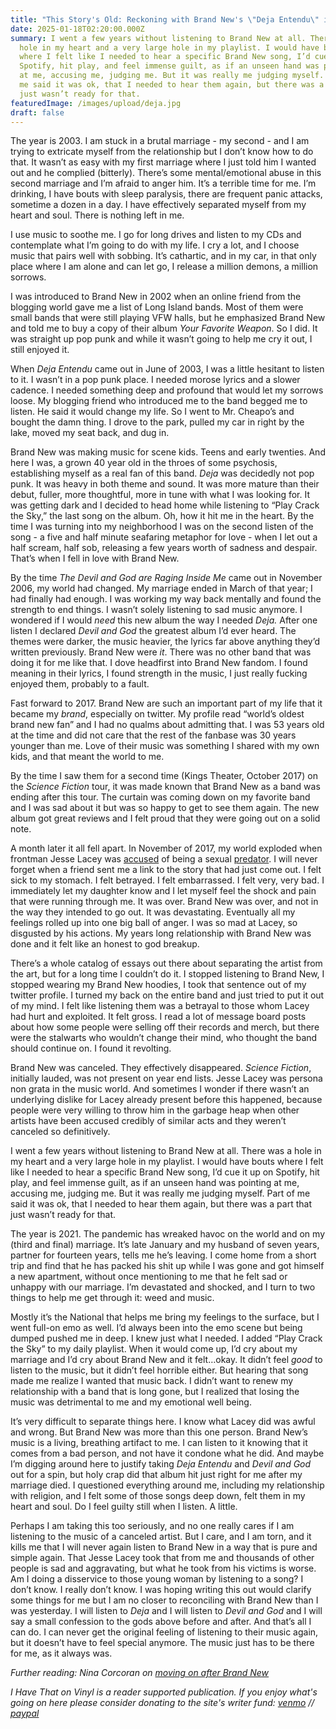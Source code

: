 ```yaml
---
title: "This Story's Old: Reckoning with Brand New's \"Deja Entendu\" in 2025"
date: 2025-01-18T02:20:00.000Z
summary: I went a few years without listening to Brand New at all. There was a
  hole in my heart and a very large hole in my playlist. I would have bouts
  where I felt like I needed to hear a specific Brand New song, I’d cue it up on
  Spotify, hit play, and feel immense guilt, as if an unseen hand was pointing
  at me, accusing me, judging me. But it was really me judging myself.  Part of
  me said it was ok, that I needed to hear them again, but there was a part that
  just wasn’t ready for that.
featuredImage: /images/upload/deja.jpg
draft: false
---
```



The year is 2003. I am stuck in a brutal marriage - my second - and I am trying to extricate myself from the relationship but I don’t know how to do that. It wasn’t as easy with my first marriage where I just told him I wanted out and he complied (bitterly). There’s some mental/emotional abuse in this second marriage and I’m afraid to anger him. It’s a terrible time for me. I’m drinking, I have bouts with sleep paralysis, there are frequent panic attacks, sometime a dozen in a day. I have effectively separated myself from my heart and soul. There is nothing left in me. 

I use music to soothe me. I go for long drives and listen to my CDs and contemplate what I’m going to do with my life. I cry a lot, and I choose music that pairs well with sobbing. It’s cathartic, and in my car, in that only place where I am alone and can let go, I release a million demons, a million sorrows.

I was introduced to Brand New in 2002 when an online friend from the blogging world gave me a list of Long Island bands. Most of them were small bands that were still playing VFW halls, but he emphasized Brand New and told me to buy a copy of their album *Your Favorite Weapon*. So I did. It was straight up pop punk and while it wasn’t going to help me cry it out, I still enjoyed it. 

When *Deja Entendu* came out in June of 2003, I was a little hesitant to listen to it. I wasn’t in a pop punk place. I needed morose lyrics and a slower cadence. I needed something deep and profound that would let my sorrows loose. My blogging friend who introduced me to the band begged me to listen. He said it would change my life. So I went to Mr. Cheapo’s and bought the damn thing. I drove to the park, pulled my car in right by the lake, moved my seat back, and dug in. 

Brand New was making music for scene kids. Teens and early twenties. And here I was, a grown 40 year old in the throes of some psychosis, establishing myself as a real fan of this band. *Deja* was decidedly not pop punk. It was heavy in both theme and sound. It was more mature than their debut, fuller, more thoughtful, more in tune with what I was looking for. It was getting dark and I decided to head home while listening to “Play Crack the Sky,” the last song on the album. Oh, how it hit me in the heart. By the time I was turning into my neighborhood I was on the second listen of the song - a five and half minute seafaring metaphor for love - when I let out a half scream, half sob, releasing a few years worth of sadness and despair. That’s when I fell in love with Brand New.

By the time *The Devil and God are Raging Inside Me* came out in November 2006, my world had changed. My marriage ended in March of that year; I had finally had enough. I was working my way back mentally and found the strength to end things. I wasn’t solely listening to sad music anymore. I wondered if I would *need* this new album the way I needed *Deja.* After one listen I declared *Devil and God* the greatest album I’d  ever heard. The themes were darker, the music heavier, the lyrics far above anything they’d written previously. Brand New were *it*. There was no other band that was doing it for me like that. I dove headfirst into Brand New fandom. I found meaning in their lyrics, I found strength in the music, I just really fucking enjoyed them, probably to a fault. 

Fast forward to 2017. Brand New are such an important part of my life that it became my *brand*, especially on twitter. My profile read “world’s oldest brand new fan” and I had no qualms about admitting that. I was 53 years old at the time and did not care that the rest of the fanbase was 30 years younger than me. Love of their music was something I shared with my own kids, and that meant the world to me. 

By the time I saw them for a second time (Kings Theater, October 2017) on the *Science Fiction* tour, it was made known that Brand New as a band was ending after this tour. The curtain was coming down on my favorite band and I was sad about it but was so happy to get to see them again. The new album got great reviews and I felt proud that they were going out on a solid note. 

A month later it all fell apart. In November of 2017, my world exploded when frontman Jesse Lacey was [accused](https://www.vulture.com/2017/11/multiple-people-accuse-jesse-lacey-of-misconduct-with-minors.html) of being a sexual [predator](https://pitchfork.com/news/two-alleged-victims-of-brand-news-jesse-lacey-detail-years-of-sexual-exploitation-of-minors/). I will never forget when a friend sent me a link to the story that had just come out. I felt sick to my stomach. I felt betrayed. I felt embarrassed. I felt very, very bad. I immediately let my daughter know and I let myself feel the shock and pain that were running through me. It was over. Brand New was over, and not in the way they intended to go out. It was devastating. Eventually all my feelings rolled up into one big ball of anger. I was so mad at Lacey, so disgusted by his actions. My years long relationship with Brand New was done and it felt like an honest to god breakup. 

There’s a whole catalog of essays out there about separating the artist from the art, but for a long time I couldn’t do it. I stopped listening to Brand New, I stopped wearing my Brand New hoodies, I took that sentence out of my twitter profile. I turned my back on the entire band and just tried to put it out of my mind. I felt like listening them was a betrayal to those whom Lacey had hurt and exploited. It felt gross. I read a lot of message board posts about how some people were selling off their records and merch, but there were the stalwarts who wouldn’t change their mind, who thought the band should continue on. I found it revolting.

Brand New was canceled. They effectively disappeared. *Science Fiction*, initially lauded, was not present on year end lists. Jesse Lacey was persona non grata in the music world. And sometimes I wonder if there wasn’t an underlying dislike for Lacey already present before this happened, because people were very willing to throw him in the garbage heap when other artists have been accused credibly of similar acts and they weren’t canceled so definitively. 

I went a few years without listening to Brand New at all. There was a hole in my heart and a very large hole in my playlist. I would have bouts where I felt like I needed to hear a specific Brand New song, I’d cue it up on Spotify, hit play, and feel immense guilt, as if an unseen hand was pointing at me, accusing me, judging me. But it was really me judging myself.  Part of me said it was ok, that I needed to hear them again, but there was a part that just wasn’t ready for that.

The year is 2021. The pandemic has wreaked havoc on the world and on my (third and final) marriage. It’s late January and my husband of seven years, partner for fourteen years, tells me he’s leaving. I come home from a short trip and find that he has packed his shit up while I was gone and got himself a new apartment, without once mentioning to me that he felt sad or unhappy with our marriage. I’m devastated and shocked, and I turn to two things to help me get through it: weed and music. 

Mostly it’s the National that helps me bring my feelings to the surface, but I went full-on emo as well. I’d always been into the emo scene but being dumped pushed me in deep. I knew just what I needed. I added “Play Crack the Sky” to my daily playlist. When it would come up, I’d cry about my marriage and I’d cry about Brand New and it felt…okay. It didn’t feel *good* to listen to the music, but it didn’t feel horrible either. But hearing that song made me realize I wanted that music back. I didn’t want to renew my relationship with a band that is long gone, but I realized that losing the music was detrimental to me and my emotional well being. 

It’s very difficult to separate things here. I know what Lacey did was awful and wrong. But Brand New was more than this one person. Brand New’s music is a  living, breathing artifact to me. I can listen to it knowing that it comes from a bad person, and not have it condone what he did. And maybe I’m digging around here to justify taking *Deja Entendu* and *Devil and God*  out for a spin, but holy crap did that album hit just right for me after my marriage died. I questioned everything around me, including my relationship with religion, and I felt some of those songs deep down, felt them in my heart and soul. Do I feel guilty still when I listen. A little. 

Perhaps I am taking this too seriously, and no one really cares if I am listening to the music of a canceled artist. But I care, and I am torn, and it kills me that I will never again listen to Brand New in a way that is pure and simple again. That Jesse Lacey took that from me and thousands of other people is sad and aggravating, but what he took from his victims is worse. Am I doing a disservice to those young woman by listening to a song? I don’t know. I really don’t know. I was hoping writing this out would clarify some things for me but I am no closer to reconciling with Brand New than I was yesterday. I will listen to *Deja* and I will listen to *Devil and God* and I will say a small confession to the gods above before and after. And that’s all I can do. I can never get the original feeling of listening to their music again, but it doesn’t have to feel special anymore. The music just has to be there for me, as it always was. 

*Further reading: Nina Corcoran on [moving on after Brand New](https://www.vice.com/en/article/8xvyek/brand-new-jesse-lacey-essay?utm_source=noiseytwitterus)*

*I Have That on Vinyl is a reader supported publication. If you enjoy what's going on here please consider donating to the site's writer fund: [venmo](https://account.venmo.com/u/Michele-Catalano2659) // [paypal](https://www.paypal.com/paypalme/goingitaloneny?country.x=US&locale.x=en_US)*
